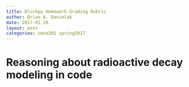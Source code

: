 ```yaml
---
title: Blockpy Homework Grading Rubric
author: Brian A. Danielak
date: 2017-01-26
layout: post
categories: cmse201 spring2017
---
```


# Reasoning about radioactive decay modeling in code


